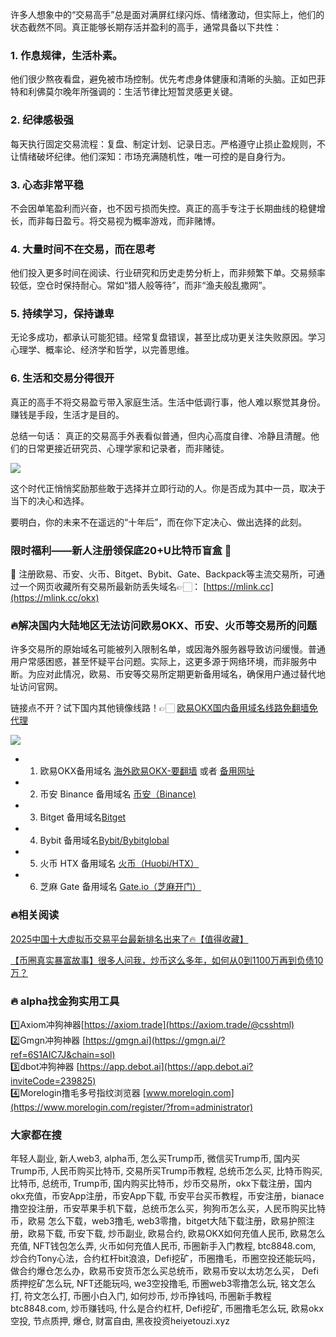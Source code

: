 许多人想象中的“交易高手”总是面对满屏红绿闪烁、情绪激动，但实际上，他们的状态截然不同。真正能够长期存活并盈利的高手，通常具备以下共性：

### 1. 作息规律，生活朴素。
他们很少熬夜看盘，避免被市场控制。优先考虑身体健康和清晰的头脑。正如巴菲特和利佛莫尔晚年所强调的：生活节律比短暂灵感更关键。

### 2. 纪律感极强
每天执行固定交易流程：复盘、制定计划、记录日志。严格遵守止损止盈规则，不让情绪破坏纪律。他们深知：市场充满随机性，唯一可控的是自身行为。

### 3. 心态非常平稳
不会因单笔盈利而兴奋，也不因亏损而失控。真正的高手专注于长期曲线的稳健增长，而非每日盈亏。将交易视为概率游戏，而非赌博。

### 4. 大量时间不在交易，而在思考
他们投入更多时间在阅读、行业研究和历史走势分析上，而非频繁下单。交易频率较低，空仓时保持耐心。常如“猎人般等待”，而非“渔夫般乱撒网”。

### 5. 持续学习，保持谦卑
无论多成功，都承认可能犯错。经常复盘错误，甚至比成功更关注失败原因。学习心理学、概率论、经济学和哲学，以完善思维。

### 6. 生活和交易分得很开
真正的高手不将交易盈亏带入家庭生活。生活中低调行事，他人难以察觉其身份。赚钱是手段，生活才是目的。

总结一句话：
真正的交易高手外表看似普通，但内心高度自律、冷静且清醒。他们的日常更接近研究员、心理学家和记录者，而非赌徒。

[![](https://307e939.webp.li/og.png)](https://btc8848.com/top-10-exchanges)

这个时代正悄悄奖励那些敢于选择并立即行动的人。你是否成为其中一员，取决于当下的决心和选择。

要明白，你的未来不在遥远的“十年后”，而在你下定决心、做出选择的此刻。

### 限时福利——新人注册领保底20+U比特币盲盒 🎁
🎁 注册欧易、币安、火币、Bitget、Bybit、Gate、Backpack等主流交易所，可通过一个网页收藏所有交易所最新防丢失域名👉🏻： [https://mlink.cc](https://mlink.cc/okx)

### 🔥解决国内大陆地区无法访问欧易OKX、币安、火币等交易所的问题
许多交易所的原始域名可能被列入限制名单，或因海外服务器导致访问缓慢。普通用户常感困惑，甚至怀疑平台问题。实际上，这更多源于网络环境，而非服务中断。为应对此情况，欧易、币安等交易所定期更新备用域名，确保用户通过替代地址访问官网。

链接点不开？试下国内其他镜像线路！👉🏻 [欧易OKX国内备用域名线路免翻墙免代理](https://vlink.cc/okxcn)

[![](https://307e939.webp.li/20250812124552161.png)](https://vlink.cc/okxcn)


- 1. 欧易OKX备用域名 [海外欧易OKX-要翻墙](https://www.okx.com/join/76527935) 或者 [备用网址](https://www.oucnyi.net/zh-hans/join/76527935) 
- 2. 币安 Binance 备用域名 [币安（Binance)](https://accounts.binance.com/zh-CN/register?ref=36457687)
- 3. Bitget 备用域名[Bitget](https://www.bitget.com/zh-CN/referral/register?from=referral&clacCode=VRNEYUTR)
- 4. Bybit 备用域名[Bybit/Bybitglobal](https://www.bybitglobal.com/zh-MY/invite/?ref=VMKORMM)
- 5. 火币 HTX 备用域名 [火币（Huobi/HTX）](https://www.htx.com/invite/zh-cn/1f?invite_code=whf45223)
- 6. 芝麻 Gate 备用域名 [Gate.io（芝麻开门）](https://www.gate.io/zh/signup?ref_type=103&ref=A1ERAQ)

### 🔥相关阅读
[2025中国十大虚拟币交易平台最新排名出来了🔥【值得收藏】](https://btc8848.com/top-10-exchanges/)

[【币圈真实暴富故事】很多人问我，炒币这么多年，如何从0到1100万再到负债10万？](https://heiyetouzi.xyz/biquanstory001/)


### 🔥 alpha找金狗实用工具
1️⃣Axiom冲狗神器[https://axiom.trade](https://axiom.trade/@csshtml)  
2️⃣Gmgn冲狗神器 [https://gmgn.ai](https://gmgn.ai/?ref=6S1AIC7J&chain=sol)  
3️⃣dbot冲狗神器 [https://app.debot.ai](https://app.debot.ai?inviteCode=239825)  
4️⃣Morelogin撸毛多号指纹浏览器 [www.morelogin.com](https://www.morelogin.com/register/?from=administrator)  

### 大家都在搜
年轻人副业, 新人web3, alpha币, 怎么买Trump币, 微信买Trump币, 国内买Trump币, 人民币购买比特币, 交易所买Trump币教程, 总统币怎么买, 比特币购买, 比特币, 总统币, Trump币, 国内购买比特币，炒币交易所，okx下载注册，国内okx充值，币安App注册，币安App下载, 币安平台买币教程，币安注册，bianace撸空投注册，币安苹果手机下载，总统币怎么买，狗狗币怎么买，人民币购买比特币，欧易 怎么下载，web3撸毛, web3零撸，bitget大陆下载注册，欧易护照注册，欧易下载, 币安下载, 炒币副业, 欧易合约, 欧易OKX如何充值人民币, 欧易怎么充值, NFT钱包怎么弄, 火币如何充值人民币, 币圈新手入门教程, btc8848.com, 炒合约Tony心法，合约杠杆bit浪浪，Defi挖矿，币圈撸毛，币圈空投还能玩吗，做合约爆仓怎么办，欧易币安货币怎么买总统币，欧易币安以太坊怎么买， Defi质押挖矿怎么玩, NFT还能玩吗, we3空投撸毛, 币圈web3零撸怎么玩, 铭文怎么打, 符文怎么打, 币圈小白入门, 如何炒币, 炒币挣钱吗, 币圈新手教程btc8848.com, 炒币赚钱吗, 什么是合约杠杆, Defi挖矿, 币圈撸毛怎么玩, 欧易okx空投, 节点质押, 爆仓, 财富自由, 黑夜投资heiyetouzi.xyz